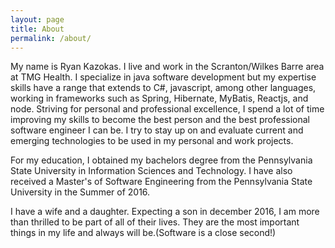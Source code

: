 ```yaml
---
layout: page
title: About
permalink: /about/
---
```


My name is Ryan Kazokas. I live and work in the Scranton/Wilkes Barre area at TMG Health.  I specialize in java software development
but my expertise skills have a range that extends to C#, javascript, among other languages, working in frameworks such as Spring, Hibernate, MyBatis, Reactjs, and node.
Striving for personal and professional excellence, I spend a lot of time improving my skills to become the best person and the best professional software engineer I can be. I try to stay up on and evaluate current and emerging technologies to be used in my personal and work projects.

For my education, I obtained my bachelors degree from the Pennsylvania State University in Information Sciences and Technology. I have also received a Master's of Software Engineering
from the Pennsylvania State University in the Summer of 2016.

I have a wife and a daughter. Expecting a son in december 2016, I am more than thrilled to be part of all of their lives. They are the most important things in my life and always will be.(Software is a close second!) 
